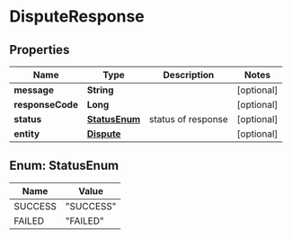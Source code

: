 

# DisputeResponse

## Properties

Name | Type | Description | Notes
------------ | ------------- | ------------- | -------------
**message** | **String** |  |  [optional]
**responseCode** | **Long** |  |  [optional]
**status** | [**StatusEnum**](#StatusEnum) | status of response |  [optional]
**entity** | [**Dispute**](Dispute.md) |  |  [optional]



## Enum: StatusEnum

Name | Value
---- | -----
SUCCESS | &quot;SUCCESS&quot;
FAILED | &quot;FAILED&quot;



